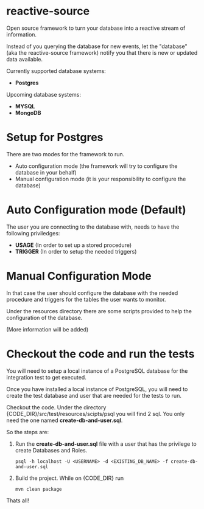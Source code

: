 reactive-source
===============

Open source framework to turn your database into a reactive stream of information.

Instead of you querying the database for new events, let the "database" (aka the reactive-source framework) notify you
that there is new or updated data available.

Currently supported database systems:

* **Postgres**

Upcoming database systems:

* **MYSQL**
* **MongoDB**

Setup for Postgres
==================

There are two modes for the framework to run.

- Auto configuration mode (the framework will try to configure the database in your behalf)
- Manual configuration mode (it is your responsibility to configure the database)

Auto Configuration mode (Default)
===============

The user you are connecting to the database with, needs to have the following priviledges:

- **USAGE** (In order to set up a stored procedure)
- **TRIGGER** (In order to setup the needed triggers)

Manual Configuration Mode
======

In that case the user should configure the database with the needed procedure and triggers for the tables the user wants to monitor.

Under the resources directory there are some scripts provided to help the configuration of the database.

(More information will be added)

Checkout the code and run the tests
======

You will need to setup a local instance of a PostgreSQL database for the integration test to get executed.

Once you have installed a local instance of PostgreSQL, you will need to create the test database and user that are needed for the tests to run.

Checkout the code. Under the directory {CODE_DIR}/src/test/resources/scipts/psql you will find 2 sql. You only need the one named **create-db-and-user.sql**.

So the steps are:

1. Run the **create-db-and-user.sql** file with a user that has the privilege to create Databases and Roles.

    `
    psql -h localhost -U <USERNAME> -d <EXISTING_DB_NAME> -f create-db-and-user.sql
    `

2. Build the project. While on {CODE_DIR} run

    `
    mvn clean package
    `

Thats all!